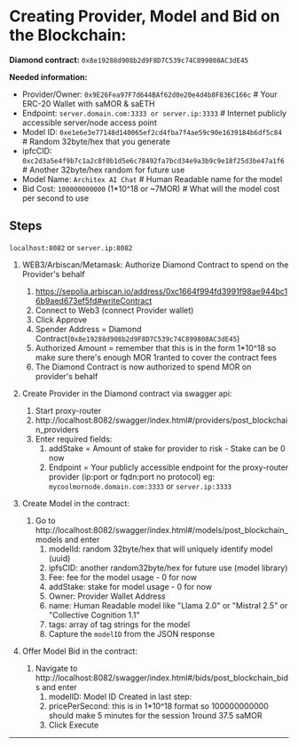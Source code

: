 
# Creating Provider, Model and Bid on the Blockchain:
**Diamond contract:** `0x8e19288d908b2d9F8D7C539c74C899808AC3dE45`

**Needed information:**
* Provider/Owner:   `0x9E26Fea97F7d644BAf62d0e20e4d4b8F836C166c` # Your ERC-20 Wallet with saMOR & saETH
* Endpoint:         `server.domain.com:3333 or server.ip:3333` # Internet publicly accessible server/node access point 
* Model ID:         `0xe1e6e3e77148d140065ef2cd4fba7f4ae59c90e1639184b6df5c84` # Random 32byte/hex that you generate 
* ipfcCID:          `0xc2d3a5e4f9b7c1a2c8f0b1d5e6c78492fa7bcd34e9a3b9c9e18f25d3be47a1f6` # Another 32byte/hex random for future use
* Model Name:       `Architex AI Chat` # Human Readable name for the model
* Bid Cost:         `100000000000` (1*10^18 or ~7MOR) # What will the model cost per second to use

## Steps
 `localhost:8082` or `server.ip:8082`   
 1. WEB3/Arbiscan/Metamask: Authorize Diamond Contract to spend on the Provider's behalf 
       1. https://sepolia.arbiscan.io/address/0xc1664f994fd3991f98ae944bc16b9aed673ef5fd#writeContract 
       1. Connect to Web3 (connect Provider wallet) 
       1. Click Approve 
       1. Spender Address = Diamond Contract(`0x8e19288d908b2d9F8D7C539c74C899808AC3dE45`) 
       1. Authorized Amount = remember that this is in the form 1*10^18 so make sure there's enough MOR 1ranted to cover the contract fees 
       1. The Diamond Contract is now authorized to spend MOR on provider's behalf 

1. Create Provider in the Diamond contract via swagger api:
    1. Start proxy-router 
    1. http://localhost:8082/swagger/index.html#/providers/post_blockchain_providers
    1. Enter required fields:   
        1. addStake = Amount of stake for provider to risk - Stake can be 0 now 
        1. Endpoint = Your publicly accessible endpoint for the proxy-router provider (ip:port or fqdn:port no protocol) eg: `mycoolmornode.domain.com:3333` or `server.ip:3333`

1. Create Model in the contract:
    1. Go to http://localhost:8082/swagger/index.html#/models/post_blockchain_models and enter
        1. modelId: random 32byte/hex that will uniquely identify model (uuid)
        1. ipfsCID: another random32byte/hex for future use (model library)
        1. Fee: fee for the model usage - 0 for now
        1. addStake: stake for model usage - 0 for now 
        1. Owner: Provider Wallet Address 
        1. name: Human Readable model like "Llama 2.0" or "Mistral 2.5" or "Collective Cognition 1.1" 
        1. tags: array of tag strings for the model 
        1. Capture the `modelID` from the JSON response

1. Offer Model Bid in the contract: 
    1. Navigate to http://localhost:8082/swagger/index.html#/bids/post_blockchain_bids and enter
        1. modelID: Model ID Created in last step: 
        1. pricePerSecond: this is in 1*10^18 format so 100000000000 should make 5 minutes for the session 1round 37.5 saMOR 
        1. Click Execute 

----------------
